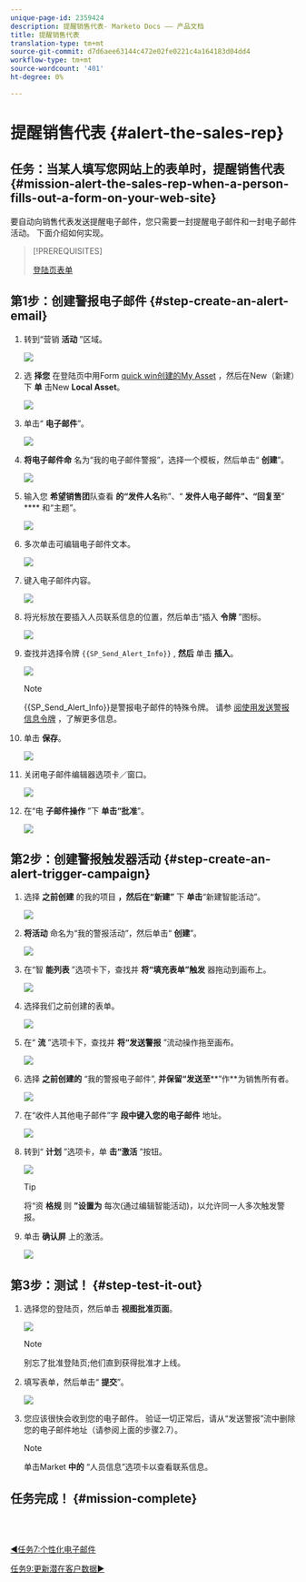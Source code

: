 ```yaml
---
unique-page-id: 2359424
description: 提醒销售代表- Marketo Docs —— 产品文档
title: 提醒销售代表
translation-type: tm+mt
source-git-commit: d7d6aee63144c472e02fe0221c4a164183d04dd4
workflow-type: tm+mt
source-wordcount: '401'
ht-degree: 0%

---
```



# 提醒销售代表 {#alert-the-sales-rep}

## 任务：当某人填写您网站上的表单时，提醒销售代表 {#mission-alert-the-sales-rep-when-a-person-fills-out-a-form-on-your-web-site}

要自动向销售代表发送提醒电子邮件，您只需要一封提醒电子邮件和一封电子邮件活动。 下面介绍如何实现。

>[!PREREQUISITES]
>
>[登陆页表单](/help/marketo/getting-started/quick-wins/landing-page-with-a-form.md)

## 第1步：创建警报电子邮件 {#step-create-an-alert-email}

1. 转到“营销 **活动** ”区域。

   ![](assets/one-5.png)

1. 选 **择您** 在登陆页中用Form [quick win创建的My Asset](/help/marketo/getting-started/quick-wins/landing-page-with-a-form.md) ，然后在New（新建）下 **单** 击New **Local Asset**。

   ![](assets/two-6.png)

1. 单击“ **电子邮件**”。

   ![](assets/three-5.png)

1. **将电子邮件命** 名为“我的电子邮件警报”，选择一个模板，然后单击“ **创建**”。

   ![](assets/four-4.png)

1. 输入您 **希望销售团**&#x200B;队查看 **的“发件人名**&#x200B;称”、“ **发件人电子邮件”、“回复至**” **** 和“主题”。

   ![](assets/five-5.png)

1. 多次单击可编辑电子邮件文本。

   ![](assets/six-5.png)

1. 键入电子邮件内容。

   ![](assets/seven-6.png)

1. 将光标放在要插入人员联系信息的位置，然后单击“插入 **令牌** ”图标。

   ![](assets/eight-4.png)

1. 查找并选择令牌 `{{SP_Send_Alert_Info}}` , **然后** 单击 **插入**。

   ![](assets/image2014-9-24-13-3a10-3a0.png)

   >[!NOTE]
   >
   >{{SP_Send_Alert_Info}}是警报电子邮件的特殊令牌。 请参 [阅使用发送警报信息令牌](/help/marketo/product-docs/email-marketing/general/using-tokens/use-the-send-alert-info-token.md) ，了解更多信息。

1. 单击 **保存**。

   ![](assets/ten-5.png)

1. 关闭电子邮件编辑器选项卡／窗口。

   ![](assets/eleven-5.png)

1. 在“电 **子邮件操作** ”下 **单击“批准**”。

   ![](assets/twelve-4.png)

## 第2步：创建警报触发器活动 {#step-create-an-alert-trigger-campaign}

1. 选择 **之前创建** 的我的项目 **，然后在“新建”** 下 **单击**“新建智能活动”。

   ![](assets/image2014-9-24-13-3a14-3a17.png)

1. **将活动** 命名为“我的警报活动”，然后单击“ **创建**”。

   ![](assets/image2014-9-24-13-3a14-3a28.png)

1. 在“智 **能列表** ”选项卡下，查找并 **将“填充表单”触发** 器拖动到画布上。

   ![](assets/image2014-9-24-13-3a14-3a43.png)

1. 选择我们之前创建的表单。

   ![](assets/image2014-9-24-13-3a14-3a58.png)

1. 在“ **流** ”选项卡下，查找并 **将“发送警报** ”流动操作拖至画布。

   ![](assets/image2014-9-24-13-3a15-3a10.png)

1. 选择 **之前创建的** “我的警报电子邮件”, **并保留“发送至****”作**&#x200B;为销售所有者。

   ![](assets/eighteen-1.png)

1. 在“收件人其他电子邮件”字 **段中键入您的电子邮件** 地址。

   ![](assets/nineteen-2.png)

1. 转到“ **计划** ”选项卡，单 **击“激活** ”按钮。

   ![](assets/twenty-2.png)

   >[!TIP]
   >
   >将“资 **格规** 则 **”设置为** 每次(通过编辑智能活动)，以允许同一人多次触发警报。

1. 单击 **确认屏** 上的激活。

   ![](assets/twenty-one-1.png)

## 第3步：测试！ {#step-test-it-out}

1. 选择您的登陆页，然后单击 **视图批准页面**。

   ![](assets/image2014-9-24-13-3a17-3a8.png)

   >[!NOTE]
   >
   >别忘了批准登陆页;他们直到获得批准才上线。

1. 填写表单，然后单击“ **提交**”。

   ![](assets/image2014-9-24-13-3a17-3a41.png)

1. 您应该很快会收到您的电子邮件。 验证一切正常后，请从“发送警报”流中删除您的电子邮件地址（请参阅上面的步骤2.7）。

   >[!NOTE]
   >
   >单击Market **中的** “人员信息”选项卡以查看联系信息。

## 任务完成！ {#mission-complete}

<br> 

[◄任务7:个性化电子邮件](personalize-an-email.md)

[任务9:更新潜在客户数据►](update-person-data.md)
